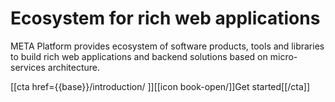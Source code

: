# Ecosystem for rich web applications

META Platform provides ecosystem of software products, tools and libraries to build rich web applications and backend solutions based on micro-services architecture.

[[cta href={{base}}/introduction/ ]][[icon book-open/]]Get started[[/cta]]